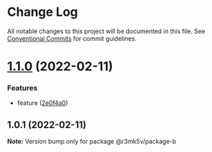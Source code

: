 # Change Log

All notable changes to this project will be documented in this file.
See [Conventional Commits](https://conventionalcommits.org) for commit guidelines.

# [1.1.0](https://github.com/roman-kulakov/lerna-discovery/compare/@r3mk5v/package-b@1.0.1...@r3mk5v/package-b@1.1.0) (2022-02-11)


### Features

* feature ([2e0f4a0](https://github.com/roman-kulakov/lerna-discovery/commit/2e0f4a07c461f80d2839a2ddedd05535420c031d))





## 1.0.1 (2022-02-11)

**Note:** Version bump only for package @r3mk5v/package-b
